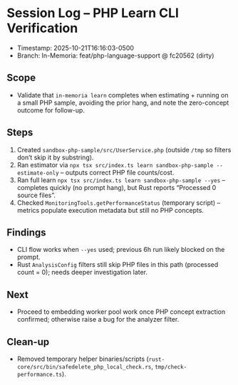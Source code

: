 # Session Log – PHP Learn CLI Verification
- Timestamp: 2025-10-21T16:16:03-0500
- Branch: In-Memoria: feat/php-language-support @ fc20562 (dirty)

## Scope
- Validate that `in-memoria learn` completes when estimating + running on a small PHP sample, avoiding the prior hang, and note the zero-concept outcome for follow-up.

## Steps
1. Created `sandbox-php-sample/src/UserService.php` (outside `/tmp` so filters don’t skip it by substring).
2. Ran estimator via `npx tsx src/index.ts learn sandbox-php-sample --estimate-only` – outputs correct PHP file counts/cost.
3. Ran full learn `npx tsx src/index.ts learn sandbox-php-sample --yes` – completes quickly (no prompt hang), but Rust reports “Processed 0 source files”.
4. Checked `MonitoringTools.getPerformanceStatus` (temporary script) – metrics populate execution metadata but still no PHP concepts.

## Findings
- CLI flow works when `--yes` used; previous 6h run likely blocked on the prompt.
- Rust `AnalysisConfig` filters still skip PHP files in this path (processed count = 0); needs deeper investigation later.

## Next
- Proceed to embedding worker pool work once PHP concept extraction confirmed; otherwise raise a bug for the analyzer filter.

## Clean-up
- Removed temporary helper binaries/scripts (`rust-core/src/bin/safedelete_php_local_check.rs`, `tmp/check-performance.ts`).
